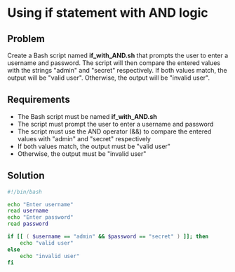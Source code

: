 # Using if statement with AND logic

## Problem

Create a Bash script named **if_with_AND.sh** that prompts the user to enter a username and password. The script will then compare the entered values with the strings "admin" and "secret" respectively. If both values match, the output will be "valid user". Otherwise, the output will be "invalid user".

## Requirements

- The Bash script must be named **if_with_AND.sh**
- The script must prompt the user to enter a username and password
- The script must use the AND operator (&&) to compare the entered values with "admin" and "secret" respectively
- If both values match, the output must be "valid user"
- Otherwise, the output must be "invalid user"

## Solution

```bash
#!/bin/bash

echo "Enter username"
read username
echo "Enter password"
read password

if [[ ( $username == "admin" && $password == "secret" ) ]]; then
    echo "valid user"
else
    echo "invalid user"
fi
```

